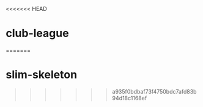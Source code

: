 <<<<<<< HEAD
# club-league
=======
# slim-skeleton
>>>>>>> a935f0bdbaf73f4750bdc7afd83b94d18c1168ef
